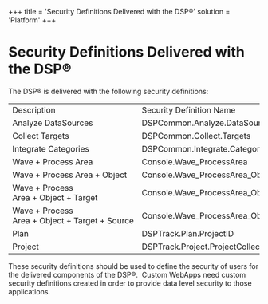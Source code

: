 +++
title = 'Security Definitions Delivered with the DSP®'
solution = 'Platform'
+++

# Security Definitions Delivered with the DSP®

The DSP® is delivered with the following security
definitions:

|                                                |                                                   |
| ---------------------------------------------- | ------------------------------------------------- |
| Description                                    | Security Definition Name                          |
| Analyze DataSources                            | DSPCommon.Analyze.DataSourceID                    |
| Collect Targets                                | DSPCommon.Collect.Targets                         |
| Integrate Categories                           | DSPCommon.Integrate.Categories                    |
| Wave + Process Area                            | Console.Wave\_ProcessArea                         |
| Wave + Process Area + Object                   | Console.Wave\_ProcessArea\_Object                 |
| Wave + Process Area + Object + Target          | Console.Wave\_ProcessArea\_Object\_Target         |
| Wave + Process Area + Object + Target + Source | Console.Wave\_ProcessArea\_Object\_Target\_Source |
| Plan                                           | DSPTrack.Plan.ProjectID                           |
| Project                                        | DSPTrack.Project.ProjectCollectionID              |

These security definitions should be used to define the security of
users for the delivered components of the DSP®.  Custom WebApps need
custom security definitions created in order to provide data level
security to those applications.
